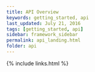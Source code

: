 ```yaml
---
title: API Overview
keywords: getting_started, api
last_updated: July 21, 2016
tags: [getting_started, api]
sidebar: framework_sidebar
permalink: api_landing.html
folder: api
---
```




{% include links.html %}
